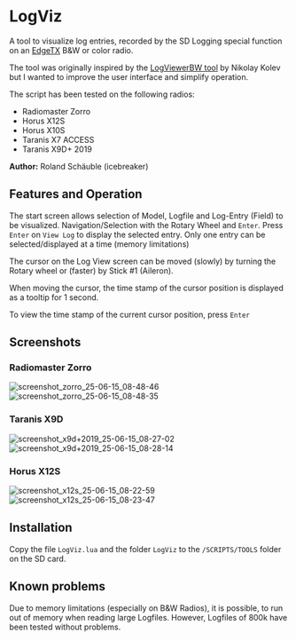 # LogViz
A tool to visualize log entries, recorded by the SD Logging special function
on an [EdgeTX](https://github.com/EdgeTX/edgetx) B&W or color radio.

The tool was originally inspired by the  [LogViewerBW tool](https://github.com/nikbg3/EdgeTXLogViewerBW) by Nikolay Kolev but I wanted
to improve the user interface and simplify operation.

The script has been tested on the following radios:
- Radiomaster Zorro
- Horus X12S
- Horus X10S
- Taranis X7 ACCESS
- Taranis X9D+ 2019

**Author:** Roland Schäuble (icebreaker)

## Features and Operation
The start screen allows selection of Model, Logfile and Log-Entry (Field) to be visualized.
Navigation/Selection with the Rotary Wheel and ```Enter```.
Press ```Enter``` on ```View Log``` to display the selected entry. Only one entry can be selected/displayed at a time (memory limitations)

The cursor on the Log View screen can be moved (slowly) by turning the Rotary wheel or
(faster) by Stick #1 (Aileron).

When moving the cursor, the time stamp of the cursor position is displayed as a tooltip for 1 second.

To view the time stamp of the current cursor position, press ```Enter```

## Screenshots
### Radiomaster Zorro
![screenshot_zorro_25-06-15_08-48-46](https://github.com/user-attachments/assets/36151dc7-2829-4060-95dd-5586a79cb925)
![screenshot_zorro_25-06-15_08-48-35](https://github.com/user-attachments/assets/a964c060-7366-4ada-968e-780b93bf1401)

### Taranis X9D
![screenshot_x9d+2019_25-06-15_08-27-02](https://github.com/user-attachments/assets/6b85400b-0fb4-4a66-907f-553811f06e46)
![screenshot_x9d+2019_25-06-15_08-28-14](https://github.com/user-attachments/assets/7ed2db23-bc2c-4d1c-9e8e-ded841525bdb)

### Horus X12S
![screenshot_x12s_25-06-15_08-22-59](https://github.com/user-attachments/assets/22a89620-1a8d-4489-9a33-0b33b0172143)
![screenshot_x12s_25-06-15_08-23-47](https://github.com/user-attachments/assets/29d73ab6-9096-4729-b385-004caf8585be)


## Installation
Copy the file ```LogViz.lua``` and the folder ```LogViz``` to the ```/SCRIPTS/TOOLS``` folder on the SD card.

## Known problems
Due to memory limitations (especially on B&W Radios), it is possible, to run out of memory
when reading large Logfiles. However, Logfiles of 800k have been tested without problems.
